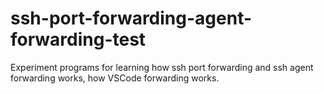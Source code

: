 # ssh-port-forwarding-agent-forwarding-test
Experiment programs for learning how ssh port forwarding and ssh agent forwarding works, how VSCode forwarding works.
